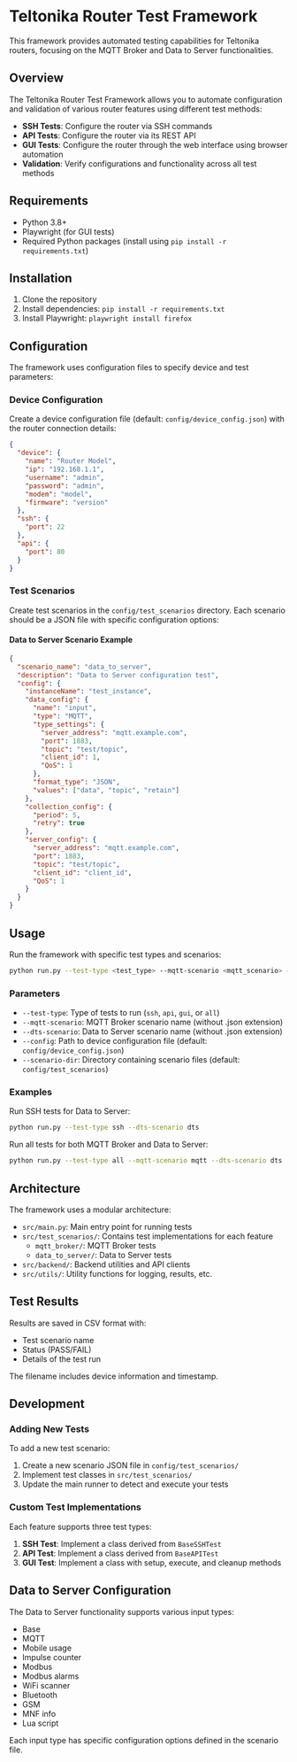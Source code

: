 # Teltonika Router Test Framework

This framework provides automated testing capabilities for Teltonika routers, focusing on the MQTT Broker and Data to Server functionalities.

## Overview

The Teltonika Router Test Framework allows you to automate configuration and validation of various router features using different test methods:

- **SSH Tests**: Configure the router via SSH commands
- **API Tests**: Configure the router via its REST API
- **GUI Tests**: Configure the router through the web interface using browser automation
- **Validation**: Verify configurations and functionality across all test methods

## Requirements

- Python 3.8+
- Playwright (for GUI tests)
- Required Python packages (install using `pip install -r requirements.txt`)

## Installation
    
1. Clone the repository
2. Install dependencies: `pip install -r requirements.txt`
3. Install Playwright: `playwright install firefox`

## Configuration

The framework uses configuration files to specify device and test parameters:

### Device Configuration

Create a device configuration file (default: `config/device_config.json`) with the router connection details:

```json
{
  "device": {
    "name": "Router Model",
    "ip": "192.168.1.1",
    "username": "admin",
    "password": "admin",
    "modem": "model",
    "firmware": "version"
  },
  "ssh": {
    "port": 22
  },
  "api": {
    "port": 80
  }
}
```

### Test Scenarios

Create test scenarios in the `config/test_scenarios` directory. Each scenario should be a JSON file with specific configuration options:

#### Data to Server Scenario Example

```json
{
  "scenario_name": "data_to_server",
  "description": "Data to Server configuration test",
  "config": {
    "instanceName": "test_instance",
    "data_config": {
      "name": "input",
      "type": "MQTT",
      "type_settings": {
        "server_address": "mqtt.example.com",
        "port": 1883,
        "topic": "test/topic",
        "client_id": 1,
        "QoS": 1
      },
      "format_type": "JSON",
      "values": ["data", "topic", "retain"]
    },
    "collection_config": {
      "period": 5,
      "retry": true
    },
    "server_config": {
      "server_address": "mqtt.example.com",
      "port": 1883,
      "topic": "test/topic",
      "client_id": "client_id",
      "QoS": 1
    }
  }
}
```

## Usage

Run the framework with specific test types and scenarios:

```bash
python run.py --test-type <test_type> --mqtt-scenario <mqtt_scenario> --dts-scenario <dts_scenario>
```

### Parameters

- `--test-type`: Type of tests to run (`ssh`, `api`, `gui`, or `all`)
- `--mqtt-scenario`: MQTT Broker scenario name (without .json extension)
- `--dts-scenario`: Data to Server scenario name (without .json extension)
- `--config`: Path to device configuration file (default: `config/device_config.json`)
- `--scenario-dir`: Directory containing scenario files (default: `config/test_scenarios`)

### Examples

Run SSH tests for Data to Server:
```bash
python run.py --test-type ssh --dts-scenario dts
```

Run all tests for both MQTT Broker and Data to Server:
```bash
python run.py --test-type all --mqtt-scenario mqtt --dts-scenario dts
```

## Architecture

The framework uses a modular architecture:

- `src/main.py`: Main entry point for running tests
- `src/test_scenarios/`: Contains test implementations for each feature
  - `mqtt_broker/`: MQTT Broker tests
  - `data_to_server/`: Data to Server tests
- `src/backend/`: Backend utilities and API clients
- `src/utils/`: Utility functions for logging, results, etc.

## Test Results

Results are saved in CSV format with:
- Test scenario name
- Status (PASS/FAIL)
- Details of the test run

The filename includes device information and timestamp.

## Development

### Adding New Tests

To add a new test scenario:

1. Create a new scenario JSON file in `config/test_scenarios/`
2. Implement test classes in `src/test_scenarios/`
3. Update the main runner to detect and execute your tests

### Custom Test Implementations

Each feature supports three test types:

1. **SSH Test**: Implement a class derived from `BaseSSHTest`
2. **API Test**: Implement a class derived from `BaseAPITest`
3. **GUI Test**: Implement a class with setup, execute, and cleanup methods

## Data to Server Configuration

The Data to Server functionality supports various input types:

- Base
- MQTT
- Mobile usage
- Impulse counter
- Modbus
- Modbus alarms
- WiFi scanner
- Bluetooth
- GSM
- MNF info
- Lua script

Each input type has specific configuration options defined in the scenario file.